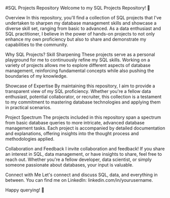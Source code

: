 #SQL Projects Repository
Welcome to my SQL Projects Repository! 👋

Overview
In this repository, you'll find a collection of SQL projects that I've undertaken to sharpen my database management skills and showcase a diverse skill set, ranging from basic to advanced. As a data enthusiast and SQL practitioner, I believe in the power of hands-on projects to not only enhance my own proficiency but also to share and demonstrate my capabilities to the community.

Why SQL Projects?
Skill Sharpening
These projects serve as a personal playground for me to continuously refine my SQL skills. Working on a variety of projects allows me to explore different aspects of database management, reinforcing fundamental concepts while also pushing the boundaries of my knowledge.

Showcase of Expertise
By maintaining this repository, I aim to provide a transparent view of my SQL proficiency. Whether you're a fellow data enthusiast, potential collaborator, or recruiter, this collection is a testament to my commitment to mastering database technologies and applying them in practical scenarios.

Project Spectrum
The projects included in this repository span a spectrum from basic database queries to more intricate, advanced database management tasks. Each project is accompanied by detailed documentation and explanations, offering insights into the thought process and methodologies applied.

Collaboration and Feedback
I invite collaboration and feedback! If you share an interest in SQL, data management, or have insights to share, feel free to reach out. Whether you're a fellow developer, data scientist, or simply someone passionate about databases, your input is valuable.

Connect with Me
Let's connect and discuss SQL, data, and everything in between. You can find me on LinkedIn: linkedin.com/in/yourusername.

Happy querying! 🚀

